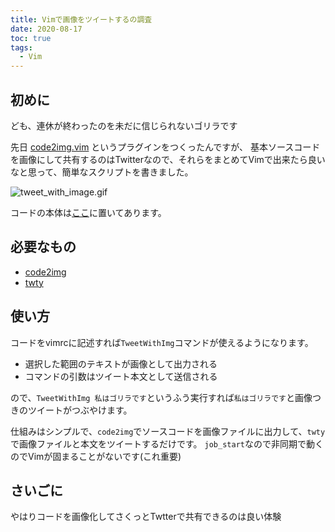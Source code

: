 ```yaml
---
title: Vimで画像をツイートするの調査
date: 2020-08-17
toc: true
tags: 
  - Vim
---
```


## 初めに
ども、連休が終わったのを未だに信じられないゴリラです

先日 [code2img.vim](https://github.com/skanehira/code2img.vim) というプラグインをつくったんですが、
基本ソースコードを画像にして共有するのはTwitterなので、それらをまとめてVimで出来たら良いなと思って、簡単なスクリプトを書きました。

![tweet_with_image.gif](https://qiita-image-store.s3.ap-northeast-1.amazonaws.com/0/66178/99185e3a-90d5-9f73-ea7d-c8d52a266c63.gif)

コードの本体は[ここ](https://gist.github.com/skanehira/7dd6ed0dc8da8c6e87a11ab70ea83b53)に置いてあります。

## 必要なもの
- [code2img](https://github.com/skanehira/code2img)
- [twty](https://github.com/mattn/twty)

## 使い方
コードをvimrcに記述すれば`TweetWithImg`コマンドが使えるようになります。

- 選択した範囲のテキストが画像として出力される
- コマンドの引数はツイート本文として送信される

ので、`TweetWithImg 私はゴリラです`というふう実行すれば`私はゴリラです`と画像つきのツイートがつぶやけます。

仕組みはシンプルで、`code2img`でソースコードを画像ファイルに出力して、`twty`で画像ファイルと本文をツイートするだけです。
`job_start`なので非同期で動くのでVimが固まることがないです(これ重要)

## さいごに
やはりコードを画像化してさくっとTwtterで共有できるのは良い体験

